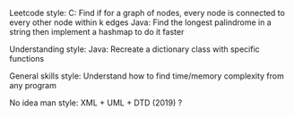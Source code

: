 
Leetcode style:
	C:
		Find if for a graph of nodes, every node is connected to every other node within k edges
	Java:
		Find the longest palindrome in a string then implement a hashmap to do it faster

Understanding style:
	Java:
		Recreate a dictionary class with specific functions

General skills style:
	Understand how to find time/memory complexity from any program

No idea man style:
	XML + UML + DTD (2019) ?